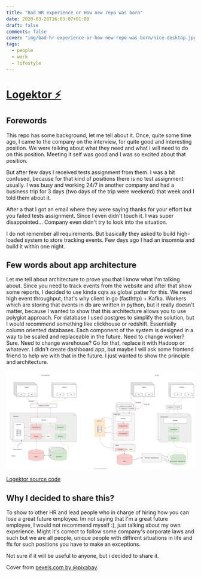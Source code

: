 ```yaml
---
title: "Bad HR experience or How new repo was born"
date: 2020-03-28T16:03:07+01:00
draft: false
comments: false
cover: "img/bad-hr-experience-or-how-new-repo-was-born/nice-desktop.jpg"
tags:
  - people
  - work
  - lifestyle
---
```


# [Logektor ⚡️](https://github.com/lalabuy948/logektor)

## Forewords

This repo has some background, let me tell about it. Once, quite some time ago, I came to the company on the interview, for quite good and interesting position. We were talking about what they need and what I will need to do on this position. Meeting it self was good and I was so excited about that position.

But after few days I received tests assignment from them. I was a bit confused, because for that kind of positions there is no test assignment usually. I was busy and working 24/7 in another company and had a business trip for 3 days (two days of the trip were weekend) that week and I told them about it.

After a that I got an email where they were saying thanks for your effort but you failed tests assignment. Since I even didn't touch it. I was super disappointed... Company even didn't try to look into the situation.

I do not remember all requirements. But basically they asked to build high-loaded system to store tracking events. Few days ago I had an insomnia and build it within one night. 

## Few words about app architecture

Let me tell about architecture to prove you that I know what I'm talking about. Since you need to track events from the website and after that show some reports, I decided to use kinda cqrs as global patter for this. We need high event throughput, that's why client in go (fasthttp) + Kafka. Workers which are storing that events in db are written in python, but it really doesn't matter, because I wanted to show that this architecture allows you to use polyglot approach. For database I used postgres to simplify the solution, but I would recommend something like clickhouse or redshift. Essentially column oriented databases. Each component of the system is designed in a way to be scaled and replaceable in the future. Need to change worker? Sure. Need to change warehouse? Go for that, replace it with Hadoop or whatever. I didn't create dashboard app, but maybe I will ask some frontend friend to help we with that in the future. I just wanted to show the principle and architecture.

<img src="https://raw.githubusercontent.com/lalabuy948/logektor/master/github/EventTrackingSA.svg">

[Logektor source code](https://github.com/lalabuy948/logektor)

## Why I decided to share this?

To show to other HR and lead people who in charge of hiring how you can lose a great future employee. Im not saying that I'm a great future employee, I would not recommend myself :), just talking about my own experience. Might it's correct to follow some company's corporate laws and such but we are all people, unique people with diffirent situations in life and ffs for such positions you have to make an exceptions.

Not sure if it will be useful to anyone, but i decided to share it.

Cover from [pexels.com by @pixabay](https://www.pexels.com/@pixabay).
